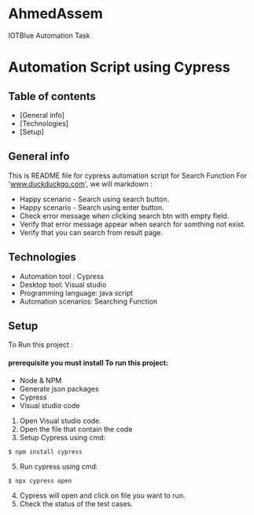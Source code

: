 # AhmedAssem
IOTBlue Automation Task

# Automation Script using Cypress

## Table of contents
* [General info]
* [Technologies] 
* [Setup] 

## General info
This is README file for cypress automation script for Search Function For 'www.duckduckgo.com',
we will markdown :
* Happy scenario - Search using search button.
* Happy scenario - Search using enter button.
* Check error message when clicking search btn with empty field.
* Verify that error message appear when search for somthing not exist.
* Verify that you can search from result page.

## Technologies
* Automation tool : Cypress 
* Desktop tool: Visual studio
* Programming language: java script 
* Automation scenarios: Searching Function 

## Setup
To Run this project : 

#### prerequisite you must install To run this project:
- Node & NPM 
- Generate json packages 
- Cypress
- Visual studio code

1. Open Visual studio code.
2. Open the file that contain the code
3. Setup Cypress using cmd:
```
$ npm install cypress
```
5. Run cypress using cmd:
```
$ npx cypress open
```
4. Cypress will open and click on file you want to run.
5. Check the status of the test cases.
